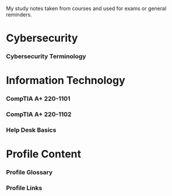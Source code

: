 My study notes taken from courses and used for exams or general reminders.

# Cybersecurity
### Cybersecurity Terminology

# Information Technology
### CompTIA A+ 220-1101
### CompTIA A+ 220-1102
### Help Desk Basics
 
# Profile Content
### Profile Glossary
### Profile Links
